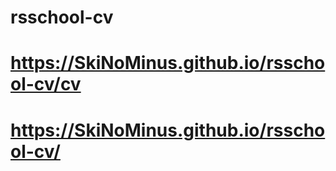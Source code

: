 # rsschool-cv
# https://SkiNoMinus.github.io/rsschool-cv/cv
# https://SkiNoMinus.github.io/rsschool-cv/
